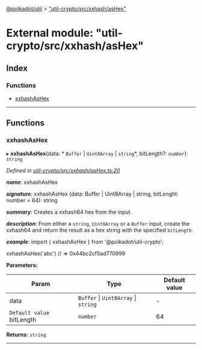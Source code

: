 [@polkadot/util](../README.md) > ["util-crypto/src/xxhash/asHex"](../modules/_util_crypto_src_xxhash_ashex_.md)

# External module: "util-crypto/src/xxhash/asHex"

## Index

### Functions

* [xxhashAsHex](_util_crypto_src_xxhash_ashex_.md#xxhashashex)

---

## Functions

<a id="xxhashashex"></a>

###  xxhashAsHex

▸ **xxhashAsHex**(data: * `Buffer` &#124; `Uint8Array` &#124; `string`*, bitLength?: *`number`*): `string`

*Defined in [util-crypto/src/xxhash/asHex.ts:20](https://github.com/polkadot-js/util/blob/7550b44/packages/util-crypto/src/xxhash/asHex.ts#L20)*

*__name__*: xxhashAsHex

*__signature__*: xxhashAsHex (data: Buffer | Uint8Array | string, bitLenght: number = 64): string

*__summary__*: Creates a xxhash64 hex from the input.

*__description__*: From either a `string`, `Uint8Array` or a `Buffer` input, create the xxhash64 and return the result as a hex string with the specified `bitLength`.

*__example__*: import { xxhashAsHex } from '@polkadot/util-crypto';

xxhashAsHex('abc') // => 0x44bc2cf5ad770999

**Parameters:**

| Param | Type | Default value |
| ------ | ------ | ------ |
| data |  `Buffer` &#124; `Uint8Array` &#124; `string`| - |
| `Default value` bitLength | `number` | 64 |

**Returns:** `string`

___

